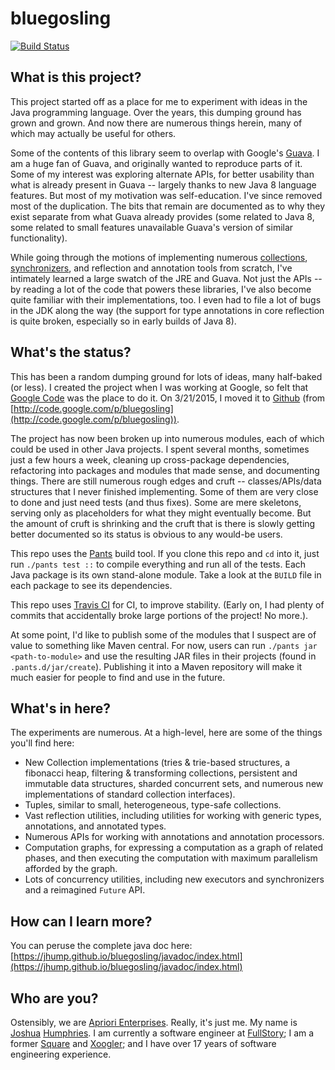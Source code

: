 # bluegosling

[![Build Status](https://travis-ci.org/jhump/bluegosling.svg?branch=master)](https://travis-ci.org/jhump/bluegosling/branches)

## What is this project?

This project started off as a place for me to experiment with ideas in the Java programming language. Over the years, this dumping ground has grown and grown. And now there are numerous things herein, many of which may actually be useful for others.

Some of the contents of this library seem to overlap with Google's [Guava](https://github.com/google/guava). I am a huge fan of Guava, and originally wanted to reproduce parts of it. Some of my interest was exploring alternate APIs, for better usability than what is already present in Guava -- largely thanks to new Java 8 language features. But most of my motivation was self-education. I've since removed most of the duplication. The bits that remain are documented as to why they exist separate from what Guava already provides (some related to Java 8, some related to small features unavailable Guava's version of similar functionality).

While going through the motions of implementing numerous [collections](https://docs.oracle.com/javase/8/docs/technotes/guides/collections/overview.html), [synchronizers](http://gee.cs.oswego.edu/dl/papers/aqs.pdf), and reflection and annotation tools from scratch, I've intimately learned a large swatch of the JRE and Guava. Not just the APIs -- by reading a lot of the code that powers these libraries, I've also become quite familiar with their implementations, too. I even had to file a lot of bugs in the JDK along the way (the support for type annotations in core reflection is quite broken, especially so in early builds of Java 8).

## What's the status?

This has been a random dumping ground for lots of ideas, many half-baked (or less). I created the project when I was working at Google, so felt that [Google Code](https://code.google.com) was the place to do it. On 3/21/2015, I moved it to [Github](https://github.com/jhump/bluegosling) (from [http://code.google.com/p/bluegosling](http://code.google.com/p/bluegosling)).

The project has now been broken up into numerous modules, each of which could be used in other Java projects. I spent several months, sometimes just a few hours a week, cleaning up cross-package dependencies, refactoring into packages and modules that made sense, and documenting things. There are still numerous rough edges and cruft -- classes/APIs/data structures that I never finished implementing. Some of them are very close to done and just need tests (and thus fixes). Some are mere skeletons, serving only as placeholders for what they might eventually become. But the amount of cruft is shrinking and the cruft that is there is slowly getting better documented so its status is obvious to any would-be users.

This repo uses the [Pants](https://pantsbuild.github.io/) build tool. If you clone this repo and `cd` into it, just run `./pants test ::` to compile everything and run all of the tests. Each Java package is its own stand-alone module. Take a look at the `BUILD` file in each package to see its dependencies.

This repo uses [Travis CI](https://travis-ci.org/) for CI, to improve stability. (Early on, I had plenty of commits that accidentally broke large portions of the project! No more.).

At some point, I'd like to publish some of the modules that I suspect are of value to something like Maven central. For now, users can run `./pants jar <path-to-module>` and use the resulting JAR files in their projects (found in `.pants.d/jar/create`). Publishing it into a Maven repository will make it much easier for people to find and use in the future.

## What's in here?

The experiments are numerous. At a high-level, here are some of the things you'll find here:

* New Collection implementations (tries & trie-based structures, a fibonacci heap, filtering & transforming collections,
persistent and immutable data structures, sharded concurrent sets, and numerous new implementations of standard collection
interfaces).
* Tuples, similar to small, heterogeneous, type-safe collections.
* Vast reflection utilities, including utilities for working with generic types, annotations, and annotated types.
* Numerous APIs for working with annotations and annotation processors.
* Computation graphs, for expressing a computation as a graph of related phases, and then executing the computation with maximum parallelism afforded by the graph.
* Lots of concurrency utilities, including new executors and synchronizers and a reimagined `Future` API.

## How can I learn more?

You can peruse the complete java doc here: [https://jhump.github.io/bluegosling/javadoc/index.html](https://jhump.github.io/bluegosling/javadoc/index.html)

## Who are you?

Ostensibly, we are [Apriori Enterprises](http://apriori.bluegosling.com). Really, it's just me. My name is [Joshua](https://github.com/jhump) [Humphries](https://www.linkedin.com/in/jhumphries131). I am currently a software engineer at [FullStory](https://fullstory.com/); I am a former [Square](https://squareup.com/) and [Xoogler](http://google.about.com/od/wx/g/xooglers.htm); and I have over 17 years of software engineering experience.

